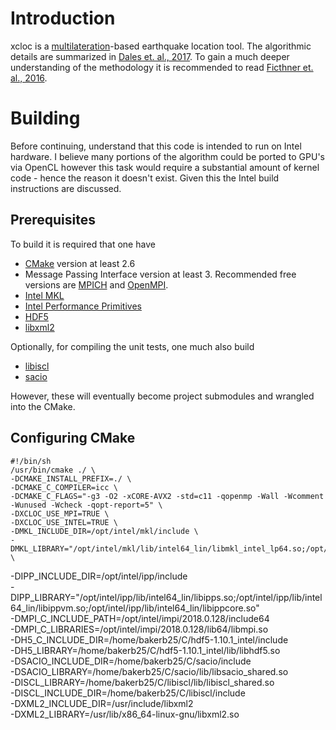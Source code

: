 # Introduction

xcloc is a [multilateration](https://en.wikipedia.org/wiki/Multilateration)-based earthquake location tool.  The algorithmic details are summarized in [Dales et. al., 2017](https://github.com/bakerb845/xcloc/blob/master/docs/DalesGJI-2017.pdf).  To gain a much deeper understanding of the methodology it is recommended to read [Ficthner et. al., 2016](  https://github.com/bakerb845/xcloc/blob/master/docs/Fichtner2016.pdf).

# Building

Before continuing, understand that this code is intended to run on Intel hardware.  I believe many portions of the algorithm could be ported to GPU's via OpenCL however this task would require a substantial amount of kernel code - hence the reason it doesn't exist.  Given this the Intel build instructions are discussed.

## Prerequisites

To build it is required that one have 

- [CMake](https://cmake.org/) version at least 2.6
- Message Passing Interface version at least 3.  Recommended free versions are [MPICH](https://www.mpich.org/) and [OpenMPI](https://www.open-mpi.org/).
- [Intel MKL](https://software.intel.com/en-us/mkl)
- [Intel Performance Primitives](https://software.intel.com/en-us/intel-ipp)
- [HDF5](https://support.hdfgroup.org/HDF5/)
- [libxml2](http://xmlsoft.org/) 

Optionally, for compiling the unit tests, one much also build

- [libiscl](https://github.com/bakerb845/libiscl)
- [sacio](https://github.com/bakerb845/sacio)

However, these will eventually become project submodules and wrangled into the CMake.

## Configuring CMake

    #!/bin/sh
    /usr/bin/cmake ./ \
    -DCMAKE_INSTALL_PREFIX=./ \
    -DCMAKE_C_COMPILER=icc \
    -DCMAKE_C_FLAGS="-g3 -O2 -xCORE-AVX2 -std=c11 -qopenmp -Wall -Wcomment -Wunused -Wcheck -qopt-report=5" \
    -DXCLOC_USE_MPI=TRUE \
    -DXCLOC_USE_INTEL=TRUE \
    -DMKL_INCLUDE_DIR=/opt/intel/mkl/include \
    -DMKL_LIBRARY="/opt/intel/mkl/lib/intel64_lin/libmkl_intel_lp64.so;/opt/intel/mkl/lib/intel64_lin/libmkl_sequential.so;/opt/intel/mkl/lib/intel64_lin/libmkl_core.so" \
   -DIPP_INCLUDE_DIR=/opt/intel/ipp/include \
   -DIPP_LIBRARY="/opt/intel/ipp/lib/intel64_lin/libipps.so;/opt/intel/ipp/lib/intel64_lin/libippvm.so;/opt/intel/ipp/lib/intel64_lin/libippcore.so" \
   -DMPI_C_INCLUDE_PATH=/opt/intel/impi/2018.0.128/include64 \
   -DMPI_C_LIBRARIES=/opt/intel/impi/2018.0.128/lib64/libmpi.so \
   -DH5_C_INCLUDE_DIR=/home/bakerb25/C/hdf5-1.10.1_intel/include \
   -DH5_LIBRARY=/home/bakerb25/C/hdf5-1.10.1_intel/lib/libhdf5.so \
   -DSACIO_INCLUDE_DIR=/home/bakerb25/C/sacio/include \
   -DSACIO_LIBRARY=/home/bakerb25/C/sacio/lib/libsacio_shared.so \
   -DISCL_LIBRARY=/home/bakerb25/C/libiscl/lib/libiscl_shared.so \
   -DISCL_INCLUDE_DIR=/home/bakerb25/C/libiscl/include \
   -DXML2_INCLUDE_DIR=/usr/include/libxml2 \
   -DXML2_LIBRARY=/usr/lib/x86_64-linux-gnu/libxml2.so

